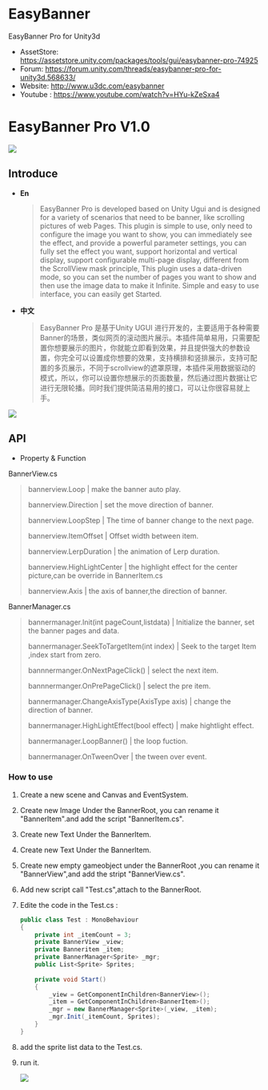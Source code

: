# EasyBanner
EasyBanner Pro for Unity3d

* AssetStore: https://assetstore.unity.com/packages/tools/gui/easybanner-pro-74925
* Forum: https://forum.unity.com/threads/easybanner-pro-for-unity3d.568633/
* Website: http://www.u3dc.com/easybanner
* Youtube : https://www.youtube.com/watch?v=HYu-kZeSxa4

# EasyBanner Pro V1.0

![](https://forum.unity.com/attachments/nextpage-gif.316552/?temp_hash=713137806084dfc1cb6daf35613799e3)

## Introduce

- **En**

  > EasyBanner Pro is developed based on Unity Ugui and is designed for a variety of scenarios that need to be banner, like scrolling pictures of web Pages. This plugin is simple to use, only need to configure the image you want to show, you can immediately see the effect, and provide a powerful parameter settings, you can fully set the effect you want, support horizontal and vertical display, support configurable multi-page display, different from the ScrollView mask principle, This plugin uses a data-driven mode, so you can set the number of pages you want to show and then use the image data to make it Infinite. Simple and easy to use interface, you can easily get Started.

- **中文**

  > EasyBanner Pro 是基于Unity UGUI 进行开发的，主要适用于各种需要Banner的场景，类似网页的滚动图片展示。本插件简单易用，只需要配置你想要展示的图片，你就能立即看到效果，并且提供强大的参数设置，你完全可以设置成你想要的效果，支持横排和竖排展示，支持可配置的多页展示，不同于scrollview的遮罩原理，本插件采用数据驱动的模式，所以，你可以设置你想展示的页面数量，然后通过图片数据让它进行无限轮播。同时我们提供简洁易用的接口，可以让你很容易就上手。


![](https://i.imgur.com/c8DesDr.png)



## API

- Property & Function

BannerView.cs

> bannerview.Loop | make the banner auto play.
>
> bannerview.Direction | set the move direction of banner.
>
> bannerview.LoopStep | The time of banner change to the next page.
>
> bannerview.ItemOffset | Offset width between item.
>
> bannerview.LerpDuration | the animation of Lerp duration.
>
> bannerview.HighLightCenter | the highlight effect for the center picture,can be override in BannerItem.cs
>
> bannerview.Axis | the axis of banner,the direction of banner.

BannerManager.cs

> bannermanager.Init(int pageCount,list<T>data) | Initialize the banner, set the banner pages and data.
>
> bannermanager.SeekToTargetItem(int index) | Seek to the target Item ,index start from zero.
>
> bannnermanger.OnNextPageClick() | select the next item.
>
> bannnermanger.OnPrePageClick() | select the pre item.
>
> bannermanager.ChangeAxisType(AxisType axis) | change the direction of banner.
>
> bannermanager.HighLightEffect(bool effect) | make hightlight effect.
>
> bannermanager.LoopBanner() | the loop fuction.
>
> bannermanager.OnTweenOver | the tween over event.

### How to use

1. Create a new scene and Canvas and EventSystem.

2. Create new Image Under the BannerRoot, you can rename it "BannerItem".and add the script "BannerItem.cs".

3. Create new Text Under the BannerItem.

4. Create new Text Under the BannerItem.

5. Create new empty gameobject under the BannerRoot ,you can rename it "BannerView",and add the stript "BannerView.cs".

6. Add new script call "Test.cs",attach to the BannerRoot.

7. Edite the code in the Test.cs :

   ```C#
   public class Test : MonoBehaviour
   {
       private int _itemCount = 3;
       private BannerView _view;
       private Banneritem _item;
       private BannerManager<Sprite> _mgr;
       public List<Sprite> Sprites;
       
       private void Start()
       {
           _view = GetComponentInChildren<BannerView>();
           _item = GetComponentInChildren<BannerItem>();
           _mgr = new BannerManager<Sprite>(_view, _item);
           _mgr.Init(_itemCount, Sprites);
       }
   }
   ```

8. add the sprite list data to the Test.cs.

9. run it.

	![](https://i.imgur.com/0IbfRzL.png)
